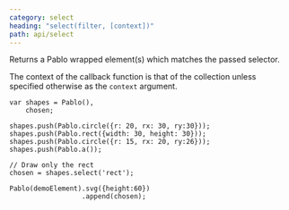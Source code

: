 ```yaml
---
category: select
heading: "select(filter, [context])"
path: api/select
---
```


Returns a Pablo wrapped element(s) which matches the passed selector.

The context of the callback function is that of the collection unless specified otherwise as the `context` argument.

    var shapes = Pablo(),
        chosen;

    shapes.push(Pablo.circle({r: 20, rx: 30, ry:30}));
    shapes.push(Pablo.rect({width: 30, height: 30}));
    shapes.push(Pablo.circle({r: 15, rx: 20, ry:26}));
    shapes.push(Pablo.a());

    // Draw only the rect
    chosen = shapes.select('rect');

    Pablo(demoElement).svg({height:60})
                      .append(chosen);

